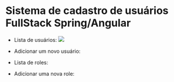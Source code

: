 # Sistema de cadastro de usuários FullStack Spring/Angular

 - Lista de usuários:
    <img src="https://github.com/brunohhomem/usuariofullstack/assets/43353129/1ec32fd0-161a-46e0-a936-3b42719c9ebc">

- Adicionar um novo usuário:
    <img src="">

 - Lista de roles:
    <img src="">

- Adicionar uma nova role:
    <img src="">
